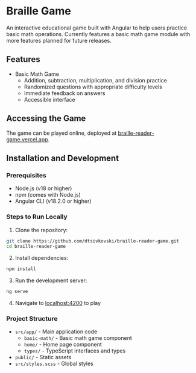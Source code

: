 # Braille Game

An interactive educational game built with Angular to help users practice basic math operations. Currently features a basic math game module with more features planned for future releases.

## Features

- Basic Math Game
  - Addition, subtraction, multiplication, and division practice
  - Randomized questions with appropriate difficulty levels
  - Immediate feedback on answers
  - Accessible interface

## Accessing the Game

The game can be played online, deployed at [braille-reader-game.vercel.app](https://braille-reader-game.vercel.app/).

## Installation and Development

### Prerequisites

- Node.js (v18 or higher)
- npm (comes with Node.js)
- Angular CLI (v18.2.0 or higher)

### Steps to Run Locally

1. Clone the repository:

```bash
git clone https://github.com/dtsivkovski/braille-reader-game.git
cd braille-reader-game
```

2. Install dependencies:

```bash
npm install
```

3. Run the development server:

```bash
ng serve
```

4. Navigate to [localhost:4200](http://localhost:4200) to play

### Project Structure

- `src/app/` - Main application code
  - `basic-math/` - Basic math game component
  - `home/` - Home page component
  - `types/` - TypeScript interfaces and types
- `public/` - Static assets
- `src/styles.scss` - Global styles

